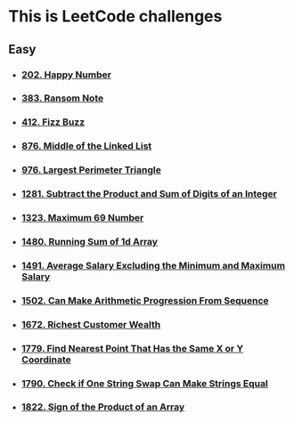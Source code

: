 # This is LeetCode challenges


## Easy

- ### [202. Happy Number](./Swift/Easy/202.Happy_Number.md)
- ### [383. Ransom Note](./Swift/Easy/383.Ransom_Note.md)
- ### [412. Fizz Buzz](./Swift/Easy/412.Fizz_Buzz.md)
- ### [876. Middle of the Linked List](./Swift/Easy/876.Middle_of_the_Linked_List.md)
- ### [976. Largest Perimeter Triangle](./Swift/Easy/976.Largest_Perimeter_Triangle.md)
- ### [1281. Subtract the Product and Sum of Digits of an Integer](./Swift/Easy/1281.Subtract_the_Product_and_Sum_of_Digits_of_an_Integer.md)
- ### [1323. Maximum 69 Number](./Swift/Easy/1323.Maximum_69_Number.md)
- ### [1480. Running Sum of 1d Array](./Swift/Easy/1480.Running_sum_of_1d_Array.md)
- ### [1491. Average Salary Excluding the Minimum and Maximum Salary](./Swift/Easy/1491.Average_Salary_Excluding_the_Minimum_and_Maximum_Salary.md)
- ### [1502. Can Make Arithmetic Progression From Sequence](./Swift/Easy/1502.Can_Make_Arithmetic_Progression_From_Sequence.md)
- ### [1672. Richest Customer Wealth](./Swift/Easy/1672.Richest_Customer_Wealth.md)
- ### [1779. Find Nearest Point That Has the Same X or Y Coordinate](./Swift/Easy/1779.Find_Nearest_Point_That_as_the_Same_X_or_Y_Coordinate.md)
- ### [1790. Check if One String Swap Can Make Strings Equal](./Swift/Easy/1790.Check_if_One_String_Swap_Can_Make_Strings_Equal.md)
- ### [1822. Sign of the Product of an Array](./Swift/Easy/1822.Sign_of_the_Product_of_an_Array)